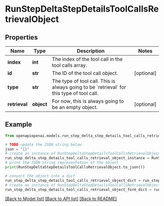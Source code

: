 # RunStepDeltaStepDetailsToolCallsRetrievalObject


## Properties

Name | Type | Description | Notes
------------ | ------------- | ------------- | -------------
**index** | **int** | The index of the tool call in the tool calls array. | 
**id** | **str** | The ID of the tool call object. | [optional] 
**type** | **str** | The type of tool call. This is always going to be &#x60;retrieval&#x60; for this type of tool call. | 
**retrieval** | **object** | For now, this is always going to be an empty object. | [optional] 

## Example

```python
from openapiopenai.models.run_step_delta_step_details_tool_calls_retrieval_object import RunStepDeltaStepDetailsToolCallsRetrievalObject

# TODO update the JSON string below
json = "{}"
# create an instance of RunStepDeltaStepDetailsToolCallsRetrievalObject from a JSON string
run_step_delta_step_details_tool_calls_retrieval_object_instance = RunStepDeltaStepDetailsToolCallsRetrievalObject.from_json(json)
# print the JSON string representation of the object
print(RunStepDeltaStepDetailsToolCallsRetrievalObject.to_json())

# convert the object into a dict
run_step_delta_step_details_tool_calls_retrieval_object_dict = run_step_delta_step_details_tool_calls_retrieval_object_instance.to_dict()
# create an instance of RunStepDeltaStepDetailsToolCallsRetrievalObject from a dict
run_step_delta_step_details_tool_calls_retrieval_object_form_dict = run_step_delta_step_details_tool_calls_retrieval_object.from_dict(run_step_delta_step_details_tool_calls_retrieval_object_dict)
```
[[Back to Model list]](../README.md#documentation-for-models) [[Back to API list]](../README.md#documentation-for-api-endpoints) [[Back to README]](../README.md)


